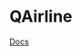 # QAirline

[Docs](https://docs.google.com/document/d/1bGEeb5uHtELhPgIk5ku7i1ZEPCP_TituK2ZQ3rJx29s/edit?usp=sharing)
